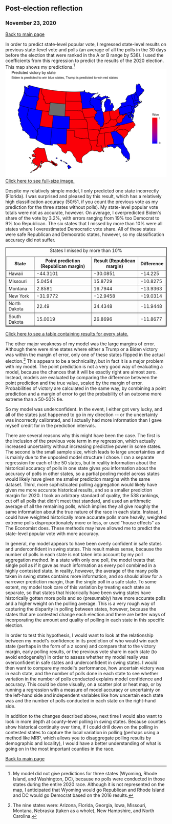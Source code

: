 ## Post-election reflection
### November 23, 2020

[Back to main page](https://hwsimpson33.github.io/pres2020/)

In order to predict state-level popular vote, I regressed state-level results on previous state-level vote and polls (an average of all the polls in the 30 days before the election that were ranked in the A or B range by 538). I used the coefficients from this regression to predict the results of the 2020 election. This map shows my predictions.[^1] 
<img src = "../images/won_map_plot.png">
[Click here to see full-size image.](https://hwsimpson33.github.io/pres2020/images/won_map_plot.png)

Despite my relatively simple model, I only predicted one state incorrectly (Florida). I was surprised and pleased by this result, which has a relatively high classification accuracy (50/51, if you count the previous vote as my prediction for the three states without polls). My state-level popular vote totals were not as accurate, however. On average, I overpredicted Biden's share of the vote by 3.2%, with errors ranging from 19% too Democrat to 9% too Republican. The six states that I missed by more than 10% were all states where I overestimated Democratic vote share. All of these states were safe Republican and Democratic states, however, so my classification accuracy did not suffer.

<table style="border-collapse:collapse;" class=table_4433 border=2>
<caption>States I missed by more than 10%</caption>
<thead>
<tr>
  <th id="tableHTML_header_1">State</th>
  <th id="tableHTML_header_2">Point prediction (Republican margin)</th>
  <th id="tableHTML_header_3">Result (Republican margin)</th>
  <th id="tableHTML_header_4">Difference</th>
</tr>
</thead>
<tbody>
<tr>
  <td id="tableHTML_column_1">Hawaii</td>
  <td id="tableHTML_column_2">-44.3101</td>
  <td id="tableHTML_column_3">-30.0851</td>
  <td id="tableHTML_column_4">-14.225</td>
</tr>
<tr>
  <td id="tableHTML_column_1">Missouri</td>
  <td id="tableHTML_column_2">5.0454</td>
  <td id="tableHTML_column_3">15.8729</td>
  <td id="tableHTML_column_4">-10.8275</td>
</tr>
<tr>
  <td id="tableHTML_column_1">Montana</td>
  <td id="tableHTML_column_2">2.8581</td>
  <td id="tableHTML_column_3">16.7944</td>
  <td id="tableHTML_column_4">-13.9363</td>
</tr>
<tr>
  <td id="tableHTML_column_1">New York</td>
  <td id="tableHTML_column_2">-31.9772</td>
  <td id="tableHTML_column_3">-12.9458</td>
  <td id="tableHTML_column_4">-19.0314</td>
</tr>
<tr>
  <td id="tableHTML_column_1">North Dakota</td>
  <td id="tableHTML_column_2">22.49</td>
  <td id="tableHTML_column_3">34.4348</td>
  <td id="tableHTML_column_4">-11.9448</td>
</tr>
<tr>
  <td id="tableHTML_column_1">South Dakota</td>
  <td id="tableHTML_column_2">15.0019</td>
  <td id="tableHTML_column_3">26.8696</td>
  <td id="tableHTML_column_4">-11.8677</td>
</tr>
</tbody>
</table>

[Click here to see a table containing results for every state.](https://hwsimpson33.github.io/pres2020/images/results_table.png)

The other major weakness of my model was the large margins of error. Although there were nine states where either a Trump or a Biden victory was within the margin of error, only one of these states flipped in the actual election.[^2] This appears to be a technicality, but in fact it is a major problem with my model. The point prediction is not a very good way of evaluating a model, because the chances that it will be exactly right are almost zero. Instead, models are evaluated by comparing the difference between the point prediction and the true value, scaled by the margin of error. Probabilities of victory are calculated in the same way, by combining a point prediction and a margin of error to get the probability of an outcome more extreme than a 50-50% tie.

So my model was underconfident. In the event, I either got very lucky, and all of the states just happened to go in my direction -- or the uncertainty was incorrectly calibrated, and I actually had more information than I gave myself credit for in the prediction intervals.

There are several reasons why this might have been the case. The first is the inclusion of the previous vote term in my regression, which actually increased uncertainty without increasing predictive power in some states. The second is the small sample size, which leads to large uncertainties and is mainly due to the unpooled model structure I chose. I ran a separate regression for each of the 50 states, but in reality information about the historical accuracy of polls in one state gives you information about the accuracy of polls in other states, so a partial pooling model across states would likely have given me smaller prediction margins with the same dataset. Third, more sophisticated polling aggregation would likely have given me more accurate historical results, and so a smaller prediction margin for 2020. I took an arbitrary standard of quality, the 538 rankings, cut off all polls that didn't meet that standard, and used an arithmetic average of all the remaining polls, which implies they all give roughly the same information about the true nature of the race in each state. Instead, I could have weighted historically more accurate polls more heavily, weighted extreme polls disproportionately more or less, or used "house effects" as The Economist does. These methods may have allowed me to predict the state-level popular vote with more accuracy.

In general, my model appears to have been overly confident in safe states and underconfident in swing states. This result makes sense, because the number of polls in each state is not taken into account by my poll aggregation method. In a state with only one poll, the model treats that single poll as if it gave as much information as every poll combined in a highly contested state. In reality, however, the average of the many polls taken in swing states contains more information, and so should allow for a narrower prediction margin, than the single poll in a safe state. To some extent, my model took care of this variation by treating each state as separate, so that states that historically have been swing states have historically gotten more polls and so (presumably) have more accurate polls and a higher weight on the polling average. This is a very rough way of capturing the disparity in polling between states, however, because the states that are contested change each election and there are better ways of incorporating the amount and quality of polling in each state in this specific election.

In order to test this hypothesis, I would want to look at the relationship between my model's confidence in its prediction of who would win each state (perhaps in the form of a z score) and compare that to the victory margin, early polling results, or the previous vote share in each state (to avoid endogeneity) in order to assess whether my model really was overconfident in safe states and underconfident in swing states. I would then want to compare my model's performance, how uncertain victory was in each state, and the number of polls done in each state to see whether variation in the number of polls conducted explains model confidence and accuracy. This could be done visually, on a scatter plot or heat map, or by running a regression with a measure of model accuracy or uncertainty on the left-hand side and independent variables like how uncertain each state was and the number of polls conducted in each state on the right-hand side. 

In addition to the changes described above, next time I would also want to look in more depth at county-level polling in swing states. Because counties show historical continuity over time, if I could drill down on the polling in contested states to capture the local variation in polling (perhaps using a method like MRP, which allows you to disaggregate polling results by demographic and locality), I would have a better understanding of what is going on in the most important counties in the race.

[^1]: My model did not give predictions for three states (Wyoming, Rhode Island, and Washington, DC), because no polls were conducted in those states during the entire 2020 race. Although it is not represented on the map, I anticipated that Wyoming would go Republican and Rhode Island and DC would go Democrat based on the 2016 results.

[^2]: The nine states were: Arizona, Florida, Georgia, Iowa, Missouri, Montana, Nebraska (taken as a whole), New Hampshire, and North Carolina.

[Back to main page](https://hwsimpson33.github.io/pres2020/)

